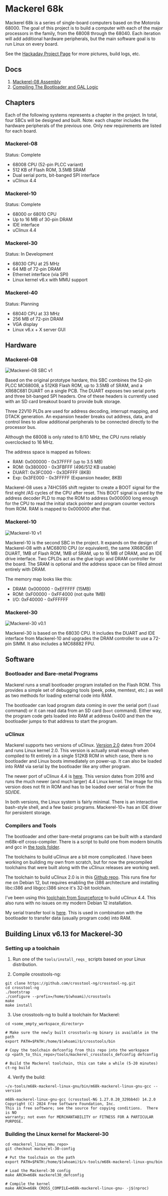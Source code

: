 # Mackerel 68k

Mackerel 68k is a series of single-board computers based on the Motorola 68000. The goal of this project is to build a computer with each of the major processors in the family, from the 68008 through the 68040. Each iteration will add additional hardware peripherals, but the main software goal is to run Linux on every board.

See the [Hackaday Project Page](https://hackaday.io/project/183861-mackerel-68k-computer) for more pictures, build logs, etc.

## Docs

1. [Mackerel-08 Assembly](docs/mackerel-08-board-assembly.md)
2. [Compiling The Bootloader and GAL Logic](docs/compiling-bootloader.md)

## Chapters

Each of the following systems represents a chapter in the project. In total, four SBCs will be designed and built. Note: each chapter includes the hardware peripherals of the previous one. Only new requirements are listed for each board.

### Mackerel-08
Status: Complete

- 68008 CPU (52-pin PLCC variant)
- 512 KB of Flash ROM, 3.5MB SRAM
- Dual serial ports, bit-banged SPI interface
- uClinux 4.4

### Mackerel-10
Status: Complete

- 68000 or 68010 CPU
- Up to 16 MB of 30-pin DRAM
- IDE interface
- uClinux 4.4

### Mackerel-30
Status: In Development

- 68030 CPU at 25 MHz
- 64 MB of 72-pin DRAM
- Ethernet interface (via SPI)
- Linux kernel v6.x with MMU support

### Mackerel-40
Status: Planning

- 68040 CPU at 33 MHz
- 256 MB of 72-pin DRAM
- VGA display
- Linux v6.x + X server GUI

## Hardware

### Mackerel-08

![Mackerel-08 SBC v1](media/images/mackerel-08-v1.1_cropped.jpg)

Based on the original prototype hardare, this SBC combines the 52-pin PLCC MC68008, a 512KB Flash ROM, up to 3.5MB of SRAM, and a XR68C681 DUART on a single PCB. The DUART exposes two serial ports and three bit-banged SPI headers. One of these headers is currently used with an SD card breakout board to provide bulk storage.

Three 22V10 PLDs are used for address decoding, interrupt mapping, and DTACK generation. An expansion header breaks out address, data, and control lines to allow additional peripherals to be connected directly to the processor bus.

Although the 68008 is only rated to 8/10 MHz, the CPU runs reliably overclocked to 16 MHz.

The address space is mapped as follows:

- RAM:    0x000000 - 0x37FFFF (up to 3.5 MB)
- ROM:    0x380000 - 0x3FBFFF (496/512 KB usable)
- DUART:  0x3FC000 - 0x3DFFFF (8KB)
- Exp:    0x3FE000 - 0x3FFFFF (Expansion header, 8KB)

Mackerel-08 uses a 74HC595 shift register to create a BOOT signal for the first eight /AS cycles of the CPU after reset. This BOOT signal is used by the address decoder PLD to map the ROM to address 0x000000 long enough for the CPU to read the initial stack pointer and program counter vectors from ROM. RAM is mapped to 0x000000 after that.

### Mackerel-10

![Mackerel-10 v1](media/images/mackerel-10-v1.2.jpg)

Mackerel-10 is the second SBC in the project. It expands on the design of Mackerel-08 with a MC68010 CPU (or equivalent), the same XR68C681 DUART, 1MB of Flash ROM, 1MB of SRAM, up to 16 MB of DRAM, and an IDE drive interface. Two CPLDs act as the glue logic and DRAM controller for the board. The SRAM is optional and the address space can be filled almost entirely with DRAM.

The memory map looks like this:

- DRAM:     0x000000 - 0xEFFFFF (15MB)
- ROM:      0xF00000 - 0xFF4000 (not quite 1MB)
- I/O:      0xF40000 - 0xFFFFFF

### Mackerel-30

![Mackerel-30 v0.1](media/images/mackerel-30-v0.1-bringup.jpg)

Mackerel-30 is based on the 68030 CPU. It includes the DUART and IDE interface from Mackerel-10 and upgrades the DRAM controller to use a 72-pin SIMM. It also includes a MC68882 FPU.

## Software

### Bootloader and Bare-metal Programs
Mackerel runs a small bootloader program installed on the Flash ROM. This provides a simple set of debugging tools (peek, poke, memtest, etc.) as well as two methods for loading external code into RAM.

The bootloader can load program data coming in over the serial port (`load` command) or it can read data from an SD card (`boot` command). Either way, the program code gets loaded into RAM at address 0x400 and then the bootloader jumps to that address to start the program.

### uClinux
Mackerel supports two versions of uClinux. [Version 2.0](https://github.com/crmaykish/mackerel-uclinux-20040218) dates from 2004 and runs Linux kernel 2.0. This version is actually small enough when compiled to fit entirely in a single 512KB ROM in which case, there is no bootloader and Linux boots immediately on power-up. It can also be loaded into RAM via serial by the bootloader like any other program.

The newer port of uClinux 4.4 is [here](https://github.com/crmaykish/mackerel-uclinux-20160919). This version dates from 2016 and runs the much newer (and much larger) 4.4 Linux kernel. The image for this version does not fit in ROM and has to be loaded over serial or from the SD/IDE.

In both versions, the Linux system is fairly minimal. There is an interactive bash-style shell, and a few basic programs. Mackerel-10+ has an IDE driver for persistent storage.

### Compilers and Tools
The bootloader and other bare-metal programs can be built with a standard m68k-elf cross-compiler. There is a script to build one from modern binutils and gcc in [the tools folder](tools/build_cross_compiler.sh).

The toolchains to build uClinux are a bit more complicated. I have been working on building my own from scratch, but for now the precompiled toolchains that were built along with the uClinux releases are working well.

The toolchain to build uClinux 2.0 is in this [Github repo](https://github.com/crmaykish/mackerel-m68k-elf-tools-2003). This runs fine for me on Debian 12, but requires enabling the i386 architecture and installing libc:i386 and libgcc:i386 since it's 32-bit toolchain.

I've been using this [toolchain from Sourceforce](https://sourceforge.net/projects/uclinux/files/Tools/m68k-uclinux-20160822/m68k-uclinux-tools-20160822.tar.bz2/download) to build uClinux 4.4. This also runs with no issues on my modern Debian 12 installation.

My serial transfer tool is [here](https://github.com/crmaykish/ctt). This is used in combination with the bootloader to transfer data (usually program code) into RAM.

## Building Linux v6.13 for Mackerel-30

### Setting up a toolchain

1. Run one of the `tools/install_reqs_` scripts based on your Linux distribution.

2. Compile crosstools-ng:

```
git clone https://github.com/crosstool-ng/crosstool-ng.git
cd crosstool-ng
./bootstrap
./configure --prefix=/home/$(whoami)/crosstools
make
make install
```

3. Use crosstools-ng to build a toolchain for Mackerel:

```
cd <some_empty_workspace_directory>

# Make sure the newly built crosstools-ng binary is available in the path
export PATH=$PATH:/home/$(whoami)$/crosstools/bin

# Copy the toolchain defconfig from this repo into the workspace
cp <path_to_this_repo>/tools/mackerel_crosstools_defconfig defconfig

# Build the Mackerel toolchain, this can take a while (5-20 minutes)
ct-ng build
```

4. Verify the build:

```
~/x-tools/m68k-mackerel-linux-gnu/bin/m68k-mackerel-linux-gnu-gcc --version

m68k-mackerel-linux-gnu-gcc (crosstool-NG 1.27.0.20_329bb4d) 14.2.0
Copyright (C) 2024 Free Software Foundation, Inc.
This is free software; see the source for copying conditions.  There is NO
warranty; not even for MERCHANTABILITY or FITNESS FOR A PARTICULAR PURPOSE.
```

### Building the Linux kernel for Mackerel-30

```
cd <mackerel_linux_mmu_repo>
git checkout mackerel-30-config

# Put the toolchain on the path
export PATH=$PATH:/home/$(whoami)$/x-tools/m68k-mackerel-linux-gnu/bin

# Load the Mackerel-30 config
make ARCH=m68k mackerel30_defconfig

# Compile the kernel
make ARCH=m68k CROSS_COMPILE=m68k-mackerel-linux-gnu- -j$(nproc)
```
